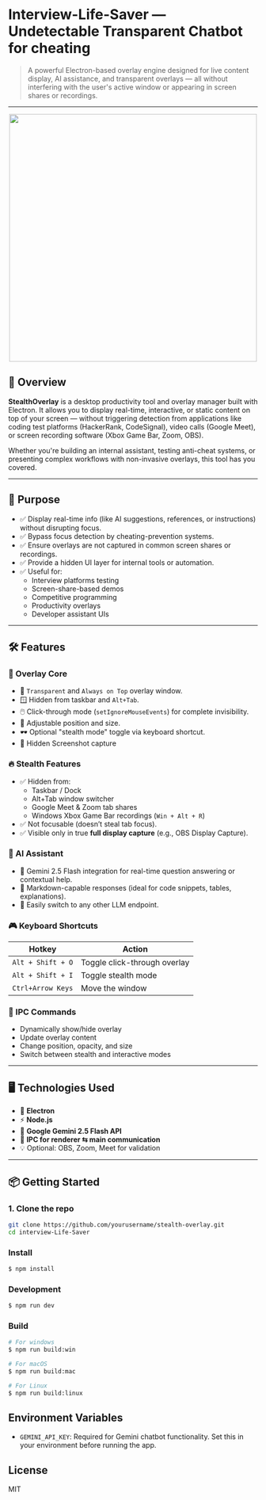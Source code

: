 
#  Interview-Life-Saver — Undetectable Transparent Chatbot for cheating

> A powerful Electron-based overlay engine designed for live content display, AI assistance, and transparent overlays — all without interfering with the user's active window or appearing in screen shares or recordings.

---

<p align="center">
  <img src="https://github.com/user-attachments/assets/e49c81cd-719d-4347-8f60-0f88b542e54d" width="500" />
</p>

## 🚀 Overview

**StealthOverlay** is a desktop productivity tool and overlay manager built with Electron. It allows you to display real-time, interactive, or static content on top of your screen — without triggering detection from applications like coding test platforms (HackerRank, CodeSignal), video calls (Google Meet), or screen recording software (Xbox Game Bar, Zoom, OBS).

Whether you're building an internal assistant, testing anti-cheat systems, or presenting complex workflows with non-invasive overlays, this tool has you covered.

---

## 🎯 Purpose

- ✅ Display real-time info (like AI suggestions, references, or instructions) without disrupting focus.
- ✅ Bypass focus detection by cheating-prevention systems.
- ✅ Ensure overlays are not captured in common screen shares or recordings.
- ✅ Provide a hidden UI layer for internal tools or automation.
- ✅ Useful for:
  - Interview platforms testing
  - Screen-share-based demos
  - Competitive programming
  - Productivity overlays
  - Developer assistant UIs

---

## 🛠️ Features

### 🧱 Overlay Core
- 🔲 `Transparent` and `Always on Top` overlay window.
- 🪟 Hidden from taskbar and `Alt+Tab`.
- 🖱️ Click-through mode (`setIgnoreMouseEvents`) for complete invisibility.
- 📐 Adjustable position and size.
- 🕶️ Optional "stealth mode" toggle via keyboard shortcut.
- 📸 Hidden Screenshot capture
### 🔥 Stealth Features
- ✅ Hidden from:
  - Taskbar / Dock
  - Alt+Tab window switcher
  - Google Meet & Zoom tab shares
  - Windows Xbox Game Bar recordings (`Win + Alt + R`)
- ✅ Not focusable (doesn’t steal tab focus).
- ✅ Visible only in true **full display capture** (e.g., OBS Display Capture).

### 🧠 AI Assistant
- 🤖 Gemini 2.5 Flash integration for real-time question answering or contextual help.
- 🧾 Markdown-capable responses (ideal for code snippets, tables, explanations).
- 🔌 Easily switch to any other LLM endpoint.

### 🎮 Keyboard Shortcuts
| Hotkey             | Action                        |
|--------------------|-------------------------------|
| `Alt + Shift + O`  | Toggle click-through overlay  |
| `Alt + Shift + I`  | Toggle stealth mode           |
| `Ctrl+Arrow Keys`  | Move the window               |

### 📡 IPC Commands
- Dynamically show/hide overlay
- Update overlay content
- Change position, opacity, and size
- Switch between stealth and interactive modes

---

## 🖥️ Technologies Used

- 🧪 **Electron**
- ⚡ **Node.js**
- 🧩 **Google Gemini 2.5 Flash API**
- 🎯 **IPC for renderer ⇆ main communication**
- 💡 Optional: OBS, Zoom, Meet for validation

---

## 📦 Getting Started

### 1. Clone the repo

```bash
git clone https://github.com/yourusername/stealth-overlay.git
cd interview-Life-Saver
```

### Install

```bash
$ npm install
```

### Development

```bash
$ npm run dev
```

### Build

```bash
# For windows
$ npm run build:win

# For macOS
$ npm run build:mac

# For Linux
$ npm run build:linux
```

## Environment Variables

- `GEMINI_API_KEY`: Required for Gemini chatbot functionality. Set this in your environment before running the app.

## License

MIT
